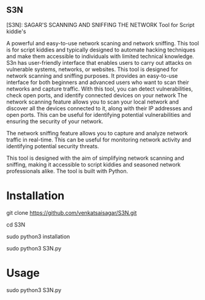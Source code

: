 ## S3N
[S3N]: SAGAR'S SCANNING AND SNIFFING THE NETWORK Tool for Script kiddie's 


A powerful and easy-to-use network scaning and network sniffing.
This tool is for script kiddies and typically designed to automate hacking techniques and make them accessible to individuals with limited technical knowledge. S3n has user-friendly interface that enables users to carry out attacks on vulnerable systems, networks, or websites.
This tool is designed for network scanning and sniffing purposes. It provides an easy-to-use interface for both beginners and advanced users who want to scan their networks and capture traffic. With this tool, you can detect vulnerabilities, check open ports, and identify connected devices on your network
The network scanning feature allows you to scan your local network and discover all the devices connected to it, along with their IP addresses and open ports. This can be useful for identifying potential vulnerabilities and ensuring the security of your network.

The network sniffing feature allows you to capture and analyze network traffic in real-time. This can be useful for monitoring network activity and identifying potential security threats.

This tool is designed with the aim of simplifying network scanning and sniffing, making it accessible to script kiddies and seasoned network professionals alike. The tool is built with Python.


# Installation
git clone https://github.com/venkatsaisagar/S3N.git

cd S3N

sudo python3 installation

sudo python3 S3N.py

# Usage
sudo python3 S3N.py
